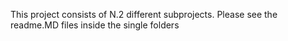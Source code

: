 This project consists of N.2 different subprojects.
Please see the readme.MD files inside the single folders
